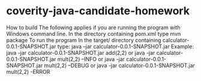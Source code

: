 # coverity-java-candidate-homework

How to build
The following applies if you are running the program with Windows command line.
In the directory containing pom.xml type
mvn package
To run the program
In the target/ directory containing calculator-0.0.1-SNAPSHOT.jar type:
java –jar calculator-0.0.1-SNAPSHOT.jar <expression to calculate> <verbosity>
Example:
java -jar calculator-0.0.1-SNAPSHOT.jar add(2,2)
or
java -jar calculator-0.0.1-SNAPSHOT.jar mult(2,2) –INFO
or
java -jar calculator-0.0.1-SNAPSHOT.jar mult(2,2) –DEBUG
or
java -jar calculator-0.0.1-SNAPSHOT.jar mult(2,2) -ERROR
